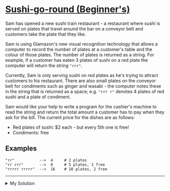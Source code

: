 # [Sushi-go-round (Beginner's)](https://www.codewars.com/kata/59619e4609868dd923000041)

Sam has opened a new sushi train restaurant - a restaurant where sushi is served on plates that travel around the bar on a conveyor belt and customers take the plate that they like.

Sam is using Glamazon's new visual recognition technology that allows a computer to record the number of plates at a customer's table and the colour of those plates. The number of plates is returned as a string. For example, if a customer has eaten 3 plates of sushi on a red plate the computer will return the string `"rrr"`.

Currently, Sam is only serving sushi on red plates as he's trying to attract customers to his restaurant. There are also small plates on the conveyor belt for condiments such as ginger and wasabi - the computer notes these in the string that is returned as a space; e.g. `"rrr r"` denotes 4 plates of red sushi and a plate of condiment.

Sam would like your help to write a program for the cashier's machine to read the string and return the total amount a customer has to pay when they ask for the bill. The current price for the dishes are as follows:

- Red plates of sushi: $2 each - but every 5th one is free!
- Condiments: free

## Examples

    "rr"           -->  4     # 2 plates
    "rr rrr"       -->  8     # 5 plates, 1 free
    "rrrrr rrrrr"  -->  16    # 10 plates, 2 free

---

<details><summary>My Solution</summary>

```js
function totalBill(str) {
  let plates = str.replace(/\s+/g, '').length

  return 2 * (plates - Math.floor(plates / 5))
}
```

</details>

